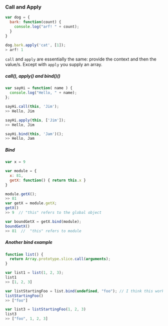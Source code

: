### Call and Apply

```javascript
var dog = {
  bark: function(count) {
    console.log("arf! " + count);
  }
}

dog.bark.apply('cat', [1]);
> arf! 1

```

`call` and `apply` are essentially the same: provide the context and then the value/s. Except with `apply` you supply an array.

##### call(), apply() and bind()()
```javascript
var sayHi = function( name ) {
  console.log("Hello, " + name);
};

sayHi.call(this, 'Jim');
>> Hello, Jim

sayHi.apply(this, ['Jim']);
>> Hello, Jim

sayHi.bind(this, 'Jam')();
>> Hello, Jam
```
##### Bind
```javascript
var x = 9

var module = {
  x: 81,
  getX: function() { return this.x }
}

module.getX();
>> 81
var getX = module.getX;
getX()
>> 9  // "this" refers to the global object

var boundGetX = getX.bind(module);
boundGetX()
>> 81  //  "this" refers to module
```
##### Another bind example
```javascript
function list() {
  return Array.prototype.slice.call(arguments);
}

var list1 = list(1, 2, 3);
list1
>> [1, 2, 3]

var listStartingFoo = list.bind(undefined, "foo"); // I think this works because the context can be anything (and hence everything you use with it) and "foo" is always the initial argument
listStartingFoo()
>> ["foo"]

var list3 = listStartingFoo(1, 2, 3)
list3
>> ["foo", 1, 2, 3]
```
